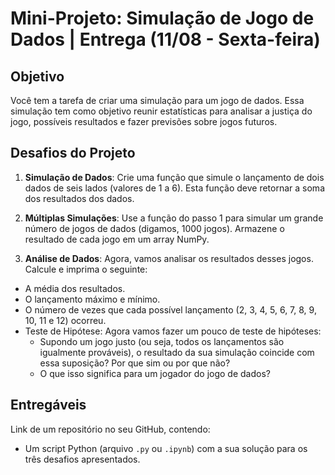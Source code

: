 # Mini-Projeto: Simulação de Jogo de Dados | Entrega (11/08 - Sexta-feira)

## Objetivo

Você tem a tarefa de criar uma simulação para um jogo de dados. Essa simulação tem como objetivo reunir estatísticas para analisar a justiça do jogo, possíveis resultados e fazer previsões sobre jogos futuros.

## Desafios do Projeto

1. **Simulação de Dados**: Crie uma função que simule o lançamento de dois dados de seis lados (valores de 1 a 6). Esta função deve retornar a soma dos resultados dos dados.

2. **Múltiplas Simulações**: Use a função do passo 1 para simular um grande número de jogos de dados (digamos, 1000 jogos). Armazene o resultado de cada jogo em um array NumPy.

3. **Análise de Dados**: Agora, vamos analisar os resultados desses jogos. Calcule e imprima o seguinte:
- A média dos resultados.
- O lançamento máximo e mínimo.
- O número de vezes que cada possível lançamento (2, 3, 4, 5, 6, 7, 8, 9, 10, 11 e 12) ocorreu.
- Teste de Hipótese: Agora vamos fazer um pouco de teste de hipóteses:
  - Supondo um jogo justo (ou seja, todos os lançamentos são igualmente prováveis), o resultado da sua simulação coincide com essa suposição? Por que sim ou por que não?
  - O que isso significa para um jogador do jogo de dados?

## Entregáveis

Link de um repositório no seu GitHub, contendo:
- Um script Python (arquivo `.py` ou `.ipynb`) com a sua solução para os três desafios apresentados.
